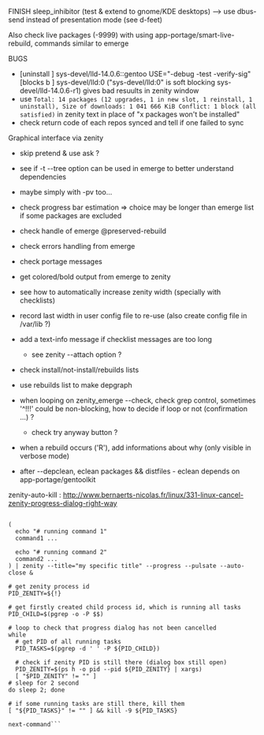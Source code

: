 FINISH sleep_inhibitor (test & extend to gnome/KDE desktops)
--> use dbus-send instead of presentation mode (see d-feet)

Also check live packages (-9999) with using app-portage/smart-live-rebuild, commands similar to emerge

BUGS
-	[uninstall     ] sys-devel/lld-14.0.6::gentoo  USE="-debug -test -verify-sig" 
	[blocks b      ] sys-devel/lld:0 ("sys-devel/lld:0" is soft blocking sys-devel/lld-14.0.6-r1)
gives bad resuults in zenity window
-	use ```Total: 14 packages (12 upgrades, 1 in new slot, 1 reinstall, 1 uninstall), Size of downloads: 1 041 666 KiB
Conflict: 1 block (all satisfied)``` in zenity text in place of "x packages won't be installed"
-	check return code of each repos synced and tell if one failed to sync

Graphical interface via zenity
- skip pretend & use ask ?

- see if -t --tree option can be used in emerge to better understand dependencies
- maybe simply with -pv too...
- check progress bar estimation => choice may be longer than emerge list if some packages are excluded

- check handle of emerge @preserved-rebuild
- check errors handling from emerge
- check portage messages

- get colored/bold output from emerge to zenity

- see how to automatically increase zenity width (specially with checklists)
- record last width in user config file to re-use (also create config file in /var/lib ?)
- add a text-info message if checklist messages are too long
	- see zenity --attach option ?

- check install/not-install/rebuilds lists
- use rebuilds list to make depgraph
- when looping on zenity_emerge --check, check grep control, sometimes '^!!!' could be non-blocking, how to decide if loop or not (confirmation ...) ?
	- check try anyway button ?

- when a rebuild occurs ('R'), add informations about why (only visible in verbose mode)

- after --depclean, eclean packages && distfiles - eclean depends on app-portage/gentoolkit

zenity-auto-kill : 
http://www.bernaerts-nicolas.fr/linux/331-linux-cancel-zenity-progress-dialog-right-way
```...

(
  echo "# running command 1"
  command1 ...

  echo "# running command 2"
  command2 ...
) | zenity --title="my specific title" --progress --pulsate --auto-close &

# get zenity process id
PID_ZENITY=${!}

# get firstly created child process id, which is running all tasks
PID_CHILD=$(pgrep -o -P $$)

# loop to check that progress dialog has not been cancelled
while
  # get PID of all running tasks
  PID_TASKS=$(pgrep -d ' ' -P ${PID_CHILD})

  # check if zenity PID is still there (dialog box still open)
  PID_ZENITY=$(ps h -o pid --pid ${PID_ZENITY} | xargs)
  [ "$PID_ZENITY" != "" ]  
# sleep for 2 second
do sleep 2; done

# if some running tasks are still there, kill them
[ "${PID_TASKS}" != "" ] && kill -9 ${PID_TASKS}

next-command```
